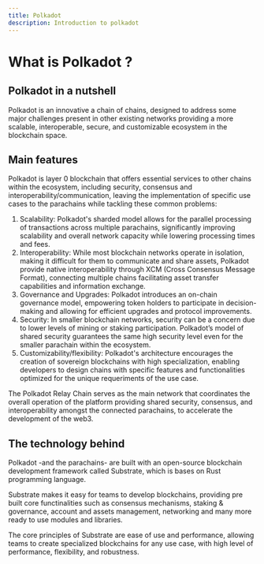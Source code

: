 ```yaml
---
title: Polkadot
description: Introduction to polkadot
---
```


# What is Polkadot ?

## Polkadot in a nutshell

Polkadot is an innovative a chain of chains, designed to address some major challenges present in other existing networks providing a more scalable, interoperable, secure, and customizable ecosystem in the blockchain space.

## Main features

Polkadot is layer 0 blockchain that offers essential services to other chains within the ecosystem, including security, consensus and interoperability/communication, leaving the implementation of specific use cases to the parachains while tackling these common problems:

1. Scalability: Polkadot's sharded model allows for the parallel processing of transactions across multiple parachains, significantly improving scalability and overall network capacity while lowering processing times and fees. 
2. Interoperability: While most blockchain networks operate in isolation, making it difficult for them to communicate and share assets, Polkadot provide native interoperability through XCM (Cross Consensus Message Format), connecting multiple chains facilitating asset transfer capabilities and information exchange.
3. Governance and Upgrades: Polkadot introduces an on-chain governance model, empowering token holders to participate in decision-making and allowing for efficient upgrades and protocol improvements.
4. Security: In smaller blockchain networks, security can be a concern due to lower levels of mining or staking participation. Polkadot’s model of shared security guarantees the same high security level even for the smaller parachain within the ecosystem.
5. Customizability/flexibility: Polkadot's architecture encourages the creation of sovereign blockchains with high specialization, enabling developers to design chains with specific features and functionalities optimized for the unique requeriments of the use case.

The Polkadot Relay Chain serves as the main network that coordinates the overall operation of the platform providing shared security, consensus, and interoperability amongst the connected parachains, to accelerate the development of the web3.

## The technology behind

Polkadot -and the parachains- are built with an open-source blockchain development framework called Substrate, which is bases on Rust programming language.

Substrate makes it easy for teams to develop blockchains, providing pre built core functinalities such as consensus mechanisms, staking & governance, account and assets management, networking and many more ready to use modules and libraries.

The core principles of Substrate are ease of use and performance, allowing teams to create specialized blockchains for any use case, with high level of performance, flexibility, and robustness.